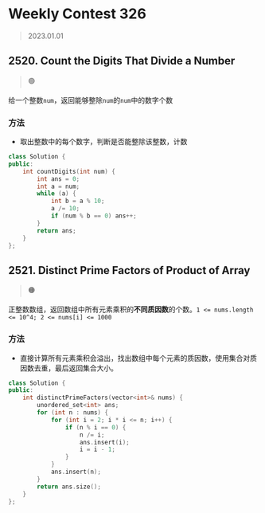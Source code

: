 # Weekly Contest 326
> 2023.01.01

## 2520. Count the Digits That Divide a Number

> :green_circle:

给一个整数`num`，返回能够整除`num`的`num`中的数字个数

### 方法

- 取出整数中的每个数字，判断是否能整除该整数，计数

```cpp
class Solution {
public:
    int countDigits(int num) {
        int ans = 0;
        int a = num;
        while (a) {
            int b = a % 10;
            a /= 10;
            if (num % b == 0) ans++;
        }
        return ans;
    }
};
```

## 2521. Distinct Prime Factors of Product of Array

> :orange_circle:

正整数数组，返回数组中所有元素乘积的**不同质因数**的个数。`1 <= nums.length <= 10^4; 2 <= nums[i] <= 1000`

### 方法

- 直接计算所有元素乘积会溢出，找出数组中每个元素的质因数，使用集合对质因数去重，最后返回集合大小。

```cpp
class Solution {
public:
    int distinctPrimeFactors(vector<int>& nums) {
        unordered_set<int> ans;
        for (int n : nums) {
            for (int i = 2; i * i <= n; i++) {
                if (n % i == 0) {
                    n /= i;
                    ans.insert(i);
                    i = i - 1;
                }
            }
            ans.insert(n);
        }
        return ans.size();
    }
};
```

